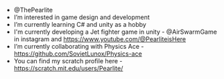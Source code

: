 - @ThePearlite
 - I’m interested in game design and development
 - I’m currently learning C# and unity as a hobby
 - I'm currently developing a Jet fighter game in unity - @AirSwarmGame in instagram and https://www.youtube.com/@PearliteisHere
 - I’m currently collaborating with Physics Ace - https://github.com/SovietLunox/Physics-ace
 - You can find my scratch profile here - https://scratch.mit.edu/users/Pearlite/
